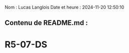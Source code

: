 Nom : Lucas Langlois
Date et heure : 2024-11-20 12:50:10

Contenu de README.md :
-----------------------
# R5-07-DS
